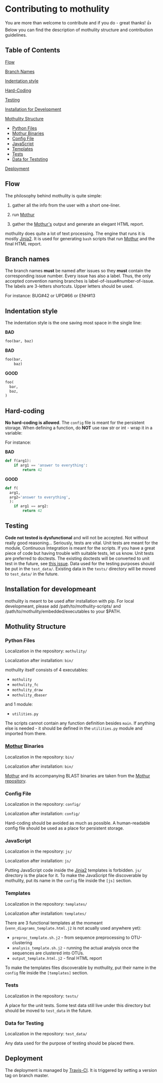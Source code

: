 # Contributing to mothulity

You are more than welcome to contribute and if you do - great thanks! :+1:
Below you can find the description of mothulity structure and contribution guidelines.

## Table of Contents

[Flow](#flow)

[Branch Names](#branch-names)

[Indentation style](#indentation-style)

[Hard-Coding](#hard-coding)

[Testing](#testing)

[Installation for Development](#installation-for-development)

[Mothulity Structure](#mothulity-structure)
  * [Python Files](#python-files)
  * [Mothur Binaries](#mothur-binaries)
  * [Config File](#config-file)
  * [JavaScript](#javascript)
  * [Templates](#templates)
  * [Tests](#tests)
  * [Data for Teststing](#data-for-testing)

[Deployment](#deployment)

## Flow

The philosophy behind mothulity is quite simple:

1. gather all the info from the user with a short one-liner.

2. run [Mothur](https://mothur.org/wiki/Main_Page)

3. gather the [Mothur's](https://mothur.org/wiki/Main_Page) output and generate an elegant HTML report.

mothulity does quite a lot of text processing. The engine that runs it is mostly [Jinja2](http://jinja.pocoo.org/docs/2.10/).
It is used for generating ```bash``` scripts that run [Mothur](https://mothur.org/wiki/Main_Page) and the final HTML report.

## Branch names

The branch names **must** be named after issues so they **must** contain the corresponding issue number. Every issue has also a label. Thus, the only accepted convention naming branches is label-of-issue#number-of-issue. The labels are 3-letters shortcuts. Upper letters should be used.

For instance: BUG#42 or UPD#66 or ENH#13

## Indentation style

The indentation style is the one saving most space in the single line:

  **BAD**

  ```python
  foo(bar, baz)
  ```

  **BAD**

  ```python
  foo(bar,
      baz)
  ```

  **GOOD**

  ```python
  foo(
    bar,
    baz,
  )
  ```

## Hard-coding

**No hard-coding is allowed**. The ```config``` file is meant for the persistent storage.
When defining a function, do **NOT** use raw str or int - wrap it in a variable:

For instance:

**BAD**

```python
def f(arg1):
    if arg1 == 'answer to everything':
        return 42
```

**GOOD**

```python
def f(
  arg1,
  arg2='answer to everything',
  ):
    if arg1 == arg2:
        return 42
```

## Testing

**Code not tested is dysfunctional** and will not be accepted. Not without really good reasoning...
Seriously, tests are vital. Unit tests are meant for the module, Continuous Integration is meant for the scripts. If you have a great piece of code but having trouble with suitable tests, let us know.
Unit tests are preferred to doctests. The existing doctests will be converted to unit test in the future, see [this issue](https://github.com/dizak/mothulity/issues/67).
Data used for the testing purposes should be put in the ```test_data/```. Existing data in the ```tests/``` directory will be moved to ```test_data/``` in the future.

## Installation for developmeant

mothulity is meant to be used after installation with pip. For local developmeant, please add /path/to/mothulity-scripts/ and /path/to/mothulity/embedded/executables to your $PATH.

## Mothulity Structure

### Python Files

Localization in the repository: ```mothulity/```

Localization after installation: ```bin/```

mothulity itself consists of 4 executables:

  - ```mothulity```
  - ```mothulity_fc```
  - ```mothulity_draw```
  - ```mothulity_dbaser```

and 1 module:

  - ```utilities.py```

The scripts cannot contain any function definition besides ```main```. If anything else is needed - it should be defined in the ```utilities.py``` module and imported from there.

### [Mothur](https://mothur.org/wiki/Main_Page) Binaries

Localization in the repository: ```bin/```

Localization after installation: ```bin/```

[Mothur](https://mothur.org/wiki/Main_Page) and its accompanying BLAST binaries are taken from the [Mothur repository](https://github.com/mothur/mothur).

### Config File

Localization in the repository: ```config/```

Localization after installation: ```config/```

Hard-coding should be avoided as much as possible. A human-readable config file should be used as a place for persistent storage.

### JavaScript

Localization in the repository: ```js/```

Localization after installation: ```js/```

Putting JavaScript code inside the [Jinja2](http://jinja.pocoo.org/docs/2.10/) templates is forbidden. ```js/``` directory is the place for it. To make the JavaScript file discoverable by mothulity, put its name in the ```config``` file inside the ```[js]``` section.

### Templates

Localization in the repository: ```templates/```

Localization after installation: ```templates/```

There are 3 functional templates at the momeant (```venn_diagrams_template.html.j2``` is not acually used anywhere yet):

  - ```preproc_template.sh.j2``` - from sequence preprocessing to OTU-clustering
  - ```analysis_template.sh.j2``` - running the actual analysis once the sequences are clustered into OTUs.
  - ```output_template.html.j2``` - final HTML report

To make the templates files discoverable by mothulity, put their name in the ```config``` file inside the ```[templates]``` section.

### Tests

Localization in the repository: ```tests/```

A place for the unit tests. Some test data still live under this directory but should be moved to ```test_data``` in the future.

### Data for Testing

Localization in the repository: ```test_data/```

Any data used for the purpose of testing should be placed there.

## Deployment

The deployment is managed by [Travis-CI](https://travis-ci.org). It is triggered by setting a version tag on branch master.
